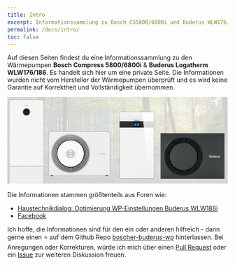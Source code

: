 ```yaml
---
title: Intro
excerpt: Informationssammlung zu Bosch CS5800/6800i und Buderus WLW176/186 Wärmepumpen, ink. Einstellungen, Optimierungen, Smarthome, Technischer Aufbau, ...
permalink: /docs/intro/
toc: false
---
```


Auf diesen Seiten findest du eine Informationssammlung zu den Wärmepumpen **Bosch Compress 5800/6800i** & **Buderus Logatherm WLW176/186**.
Es handelt sich hier um eine private Seite.
Die Informationen wurden nicht vom Hersteller der Wärmepumpen überprüft und es wird keine Garantie auf Korrektheit und Vollständigkeit übernommen.

![Bosch Compress 5800/6800i & Buderus Logatherm WLW176/186](/assets/images/Banner.png)

Die Informationen stammen größtenteils aus Foren wie:

- [Haustechnikdialog: Optimierung WP-Einstellungen Buderus WLW186i](https://www.haustechnikdialog.de/Forum/t/270919/Optimierung-WP-Einstellungen-Buderus-WLW186i)
- [Facebook](https://www.facebook.com/groups/392520056537438)

Ich hoffe, die Informationen sind für den ein oder anderen hilfreich - dann gerne einen ⭐ auf dem Github Repo [boscher-buderus-wp](https://github.com/bosch-buderus-wp/bosch-buderus-wp.github.io) hinterlassen.
Bei Anregungen oder Korrekturen, würde ich mich über einen [Pull Request](https://github.com/bosch-buderus-wp/bosch-buderus-wp.github.io/pulls) oder ein [Issue](https://github.com/bosch-buderus-wp/bosch-buderus-wp.github.io/issues) zur weiteren Diskussion freuen.
